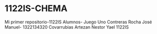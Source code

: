 # 1122IS-CHEMA
Mi primer repositorio-1122IS
Alumnos- Juego Uno
Contreras Rocha José Manuel- 1322134320
Covarrubias Artezan Nestor Yael
1122IS 
